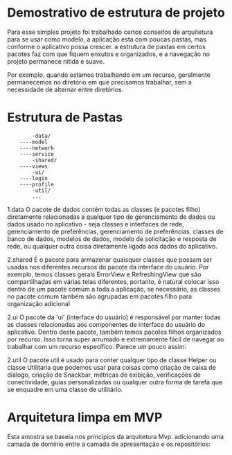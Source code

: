 # Demostrativo de estrutura de projeto

Para esse simples projeto foi trabalhado certos conseitos de arquitetura para se usar como modelo, a aplicação esta com poucas pastas, mas conforme o aplicativo possa crescer. a estrutura de pastas em certos pacotes faz com que fiquem enxutos e organizados, e a navegação no projeto permanece nítida e suave.

Por exemplo, quando estamos trabalhando em um recurso, geralmente permanecemos no diretório em que precisamos trabalhar, sem a necessidade de alternar entre diretórios.

# Estrutura de Pastas

            -data/
		----model
		----network
		----service
            -shared/
		----views
            -ui/
		----login
		----profile
            -util/
            ...
1.data
O pacote de dados contém todas as classes (e pacotes filho) diretamente relacionadas a qualquer tipo de gerenciamento de dados ou dados usado no aplicativo - seja classes e interfaces de rede, gerenciamento de preferências, gerenciamento de preferências, classes de banco de dados, modelos de dados, modelo de solicitação e resposta de rede, ou qualquer outra coisa diretamente ligada aos dados do aplicativo.

2.shared
É o pacote para armazenar quaisquer classes que possam ser usadas nos diferentes recursos do pacote da interface do usuário. Por exemplo, temos classes gerais ErrorView e RefreshingView que são compartilhadas em várias telas diferentes, portanto, é natural colocar isso dentro de um pacote comum a toda a aplicação, se necessário, as classes no pacote comum também são agrupadas em pacotes filho para organização adicional

2.ui
O pacote da 'ui' (interface do usuário) é responsável por manter todas as classes relacionadas aos componentes de interface do usuário do aplicativo. Dentro deste pacote, também temos pacotes filhos organizados por recurso. Isso torna super arrumado e extremamente fácil de navegar ao trabalhar com um recurso específico. Parece um pouco assim:

2.util
O pacote util é usado para conter qualquer tipo de classe Helper ou classe Utilitaria que podemos usar para coisas como criação de caixa de diálogo, criação de Snackbar, métricas de exibição, verificações de conectividade, guias personalizadas ou qualquer outra forma de tarefa que se enquadre em uma classe de utilitário.

# Arquitetura limpa em MVP

Esta amostra se baseia nos princípios da arquitetura Mvp. adicionando uma camada de domínio entre a camada de apresentação e os repositórios:

